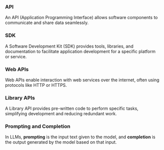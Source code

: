### API  
An API (Application Programming Interface) allows software components to communicate and share data seamlessly.

### SDK  
A Software Development Kit (SDK) provides tools, libraries, and documentation to facilitate application development for a specific platform or service.

### Web APIs  
Web APIs enable interaction with web services over the internet, often using protocols like HTTP or HTTPS.

### Library APIs  
A Library API provides pre-written code to perform specific tasks, simplifying development and reducing redundant work.

### Prompting and Completion  
In LLMs, **prompting** is the input text given to the model, and **completion** is the output generated by the model based on that input.
